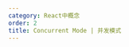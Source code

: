 ```yaml
---
category: React中概念
order: 2
title: Concurrent Mode | 并发模式
---
```


[](https://juejin.im/post/6844903975112671239#%E5%8D%95%E5%A4%84%E7%90%86%E8%BF%9B%E7%A8%8B%E8%B0%83%E5%BA%A6-fiber-%E4%B8%8D%E6%98%AF%E4%B8%80%E4%B8%AA%E6%96%B0%E7%9A%84%E4%B8%9C%E8%A5%BF)